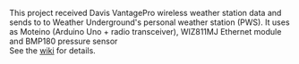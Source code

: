 This project received Davis VantagePro wireless weather station data and sends to to Weather Underground's personal weather station (PWS).
It uses as Moteino (Arduino Uno + radio transceiver), WIZ811MJ Ethernet module and BMP180 pressure sensor <br>
See the [wiki](https://github.com/Scott216/Weather_Station_Data/wiki) for details.



